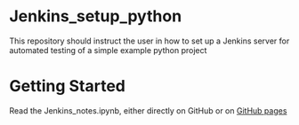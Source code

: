 # Jenkins_setup_python
This repository should instruct the user in how to set up a Jenkins server for automated testing of a simple example python project

# Getting Started
Read the Jenkins_notes.ipynb, either directly on GitHub or on [GitHub pages](https://p-chambers.github.io/Jenkins_setup_python/)
